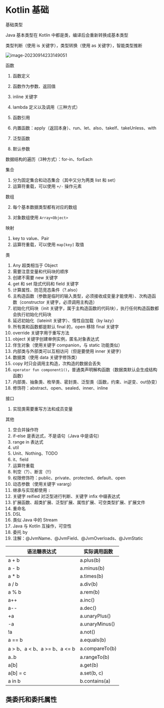 # Kotlin 基础



基础类型

Java 基本类型在 Kotlin 中都是类，编译后会重新转换成基本类型

类型判断（使用 is 关键字），类型转换（使用 as 关键字），智能类型推断



![image-20230914233149051](../../../../../../../../Users/gzw/AppData/Roaming/Typora/typora-user-images/image-20230914233149051.png)

函数

1. 函数定义

2. 函数作为参数、返回值

3. inline 关键字

4. lambda 定义以及调用（三种方式）
5. 函数引用
6. 内置函数：apply（返回本身）、run、let、also、takeIf、takeUnless、with
7. 泛型函数
8. 默认参数



数据结构的遍历（3种方式）：for-in、forEach

集合

1. 分为固定集合和动态集合（其中又分为两类 list 和 set）
2. 运算符重载，可以使用 `+/-` 操作元素

数组

2. 每个基本数据类型都有对应的数组

3. 对象数组使用 `Array<Object>`

映射

1. key to value、Pair
2. 运算符重载，可以使用 `map[key]` 取值 





类

1. Any 超类相当于 Object
2. 需要注意变量和代码块的顺序
3. 创建不需要 new 关键字
4. get 和 set 隐式代码和 field 关键字
5. 计算属性、防范竞态条件（?.also）
6. 主构造函数（参数是临时的输入类型，必须接收成变量才能使用）、次构造函数（constructor 关键字，必须调用主构造）
7. 初始化代码块（init 关键字，属于主构造函数的代码块），执行任何构造函数都会执行初始化代码块
8. 延迟初始化（lateinit 关键字）、惰性自加载（by lazy）
9. 所有类和函数都是默认 final 的，open 移除 final 关键字
10. override 关键字用于重写方法
11. object 关键字创建单例实例，匿名对象表达式
12. 伴生对象（使用关键字 companion，与 static 功能类似）
13. 内部类与外部类可以互相访问（但是要使用 inner 关键字）
14. 数据类（使用 data 关键字修饰类）
15. copy 时只会调用主构造，次构造的数据会丢失
16. `operator fun component1()`，普通类声明解构函数（数据类默认会生成结构函数）
17. 内部类、抽象类、枚举类、密封类、泛型类（函数，约束、in逆变、out协变）
18. 修饰符：abstract、open、sealed、inner、inline



接口

1. 实现类需要重写方法和成员变量



其他

1. 空合并操作符 
2. if-else 是表达式，不是语句（Java 中是语句）
3. range in 表达式
4. util
5. Unit、Nothing、TODO
6. it、field
7. 运算符重载
8. 判空（?）、断言（!!）
9. 权限修饰符：public、private、protected、default、open
10. 动态参数（使用关键字 vararg）
11. 继承与实现都使用 `:`
12. 关键字 reified 对泛型进行判断、关键字 infix 中缀表达式
13. 扩展函数、超类扩展、泛型扩展、属性扩展、可空类型扩展、扩展文件
14. 重命名
15. DSL
16. 类似 Java 中的 Stream
17. Java 与 Kotlin 互操作，可空性
18. 委托 by
19. 注解：@JvmName、@JvmField、@JvmOverloads、@JvmStatic





| 语法糖表达式                 | 实际调用函数   |
| ---------------------------- | -------------- |
| a + b                        | a.plus(b)      |
| a - b                        | a.minus(b)     |
| a * b                        | a.times(b)     |
| a / b                        | a.div(b)       |
| a % b                        | a.rem(b)       |
| a++                          | a.inc()        |
| a--                          | a.dec()        |
| +a                           | a.unaryPlus()  |
| -a                           | a.unaryMinus() |
| !a                           | a.not()        |
| a == b                       | a.equals(b)    |
| a > b、a < b、a >= b、a <= b | a.compareTo(b) |
| a..b                         | a.rangeTo(b)   |
| a[b]                         | a.get(b)       |
| a[b] = c                     | a.set(b, c)    |
| a in b                       | b.contains(a)  |





## 类委托和委托属性